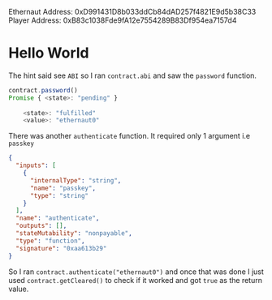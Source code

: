 Ethernaut Address: 0xD991431D8b033ddCb84dAD257f4821E9d5b38C33
Player Address: 0xB83c1038Fde9fA12e7554289B83Df954ea7157d4

# Hello World

The hint said see `ABI` so I ran `contract.abi` and saw the `password` function.

```js
contract.password()
Promise { <state>: "pending" }
​
    <state>: "fulfilled"
    <value>: "ethernaut0"
```

There was another `authenticate` function. It required only 1 argument i.e `passkey`

```json
{
  "inputs": [
    {
      "internalType": "string",
      "name": "passkey",
      "type": "string"
    }
  ],
  "name": "authenticate",
  "outputs": [],
  "stateMutability": "nonpayable",
  "type": "function",
  "signature": "0xaa613b29"
}
```

So I ran `contract.authenticate("ethernaut0")` and once that was done I just used `contract.getCleared()` to check if it worked and got `true` as the return value.